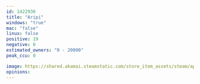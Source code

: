 ```yaml
---
id: 1422930
title: "Aripi"
windows: "true"
mac: "false"
linux: false
positive: 19
negative: 6
estimated_owners: "0 - 20000"
peak_ccu: 0

image: https://shared.akamai.steamstatic.com/store_item_assets/steam/apps/1422930/header.jpg?t=1604935754
opinions:
---
```

